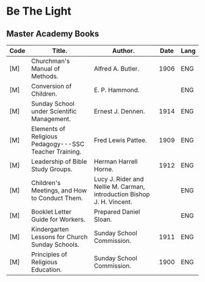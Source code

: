 # Be The Light
## Master Academy Books
 | Code | Title. | Author. | Date | Lang
 |--------|--------|--------|--------|--------
 | [M] | Churchman's Manual of Methods. | Alfred A. Butler. | 1906 | ENG
 | [M] | Conversion of Children. | E. P. Hammond. |  | ENG
 | [M] | Sunday School under Scientific Management. | Ernest J. Dennen. | 1914 | ENG
 | [M] | Elements of Religious Pedagogy---SSC Teacher Training. | Fred Lewis Pattee. | 1909 | ENG
 | [M] | Leadership of Bible Study Groups. | Herman Harrell Horne. | 1912 | ENG
 | [M] | Children's Meetings, and How to Conduct Them. | Lucy J. Rider and Nellie M. Carman, introduction Bishop J. H. Vincent. |  | ENG
 | [M] | Booklet Letter Guide for Workers. | Prepared Daniel Sloan. |  | ENG
 | [M] | Kindergarten Lessons for Church Sunday Schools. | Sunday School Commission. | 1911 | ENG
 | [M] | Principles of Religious Education. | Sunday School Commission. | 1900 | ENG
